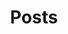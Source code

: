 ---
title: "Posts"
description: "A collection of my posts."
layout: "archives"
url: "/posts"
summary: "archives"
menus: main
---